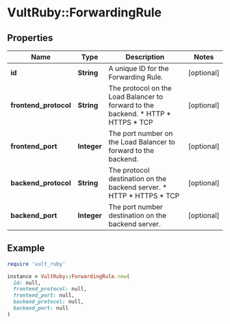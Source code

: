 # VultRuby::ForwardingRule

## Properties

| Name | Type | Description | Notes |
| ---- | ---- | ----------- | ----- |
| **id** | **String** | A unique ID for the Forwarding Rule. | [optional] |
| **frontend_protocol** | **String** | The protocol on the Load Balancer to forward to the backend.  * HTTP * HTTPS * TCP | [optional] |
| **frontend_port** | **Integer** | The port number on the Load Balancer to forward to the backend. | [optional] |
| **backend_protocol** | **String** | The protocol destination on the backend server.  * HTTP * HTTPS * TCP | [optional] |
| **backend_port** | **Integer** | The port number destination on the backend server. | [optional] |

## Example

```ruby
require 'vult_ruby'

instance = VultRuby::ForwardingRule.new(
  id: null,
  frontend_protocol: null,
  frontend_port: null,
  backend_protocol: null,
  backend_port: null
)
```

